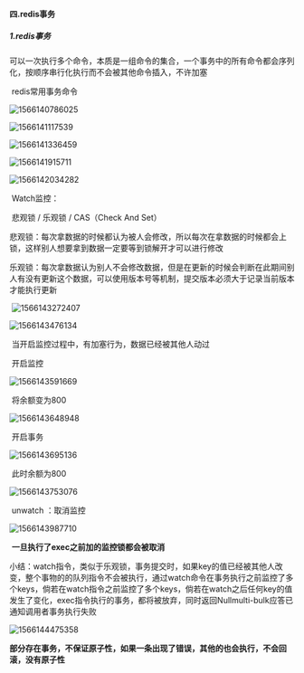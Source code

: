 #### 四.redis事务

##### 1.redis事务

​	可以一次执行多个命令，本质是一组命令的集合，一个事务中的所有命令都会序列化，按顺序串行化执行而不会被其他命令插入，不许加塞

​	redis常用事务命令

![1566140786025](E:\Typora笔记\Pic\1566140786025.png)

![1566141117539](E:\Typora笔记\Pic\1566141117539.png)

![1566141336459](E:\Typora笔记\Pic\1566141336459.png)

![1566141915711](E:\Typora笔记\Pic\1566141915711.png)

![1566142034282](E:\Typora笔记\Pic\1566142034282.png)



​		Watch监控：

​				悲观锁	/	乐观锁	/	CAS（Check  And  Set）

​				悲观锁：每次拿数据的时候都认为被人会修改，所以每次在拿数据的时候都会上锁，这样别人想要拿到数据一定要等到锁解开才可以进行修改

​				乐观锁：每次拿数据认为别人不会修改数据，但是在更新的时候会判断在此期间别人有没有更新这个数据，可以使用版本号等机制，提交版本必须大于记录当前版本才能执行更新

​		![1566143272407](E:\Typora笔记\Pic\1566143272407.png)

![1566143476134](E:\Typora笔记\Pic\1566143476134.png)



​		当开启监控过程中，有加塞行为，数据已经被其他人动过

​				开启监控

![1566143591669](E:\Typora笔记\Pic\1566143591669.png)

​				将余额变为800

![1566143648948](E:\Typora笔记\Pic\1566143648948.png)

​				开启事务

![1566143695136](E:\Typora笔记\Pic\1566143695136.png)

​				此时余额为800

![1566143753076](E:\Typora笔记\Pic\1566143753076.png)

​		unwatch	：取消监控

![1566143987710](E:\Typora笔记\Pic\1566143987710.png)



​							**一旦执行了exec之前加的监控锁都会被取消**

小结：watch指令，类似于乐观锁，事务提交时，如果key的值已经被其他人改变，整个事物的的队列指令不会被执行，通过watch命令在事务执行之前监控了多个keys，倘若在watch指令之前监控了多个keys，倘若在watch之后任何key的值发生了变化，exec指令执行的事务，都将被放弃，同时返回Nullmulti-bulk应答已通知调用者事务执行失败

![1566144475358](E:\Typora笔记\Pic\1566144475358.png)



​						**部分存在事务，不保证原子性，如果一条出现了错误，其他的也会执行，不会回滚，没有原子性**

